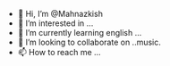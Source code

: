- 👋 Hi, I’m @Mahnazkish
- 👀 I’m interested in ...
- 🌱 I’m currently learning english ...
- 💞️ I’m looking to collaborate on ..music.
- 📫 How to reach me ...

<!---
Mahnazkish/Mahnazkish is a ✨ special ✨ repository because its `README.md` (this file) appears on your GitHub profile.
You can click the Preview link to take a look at your changes.
--->
